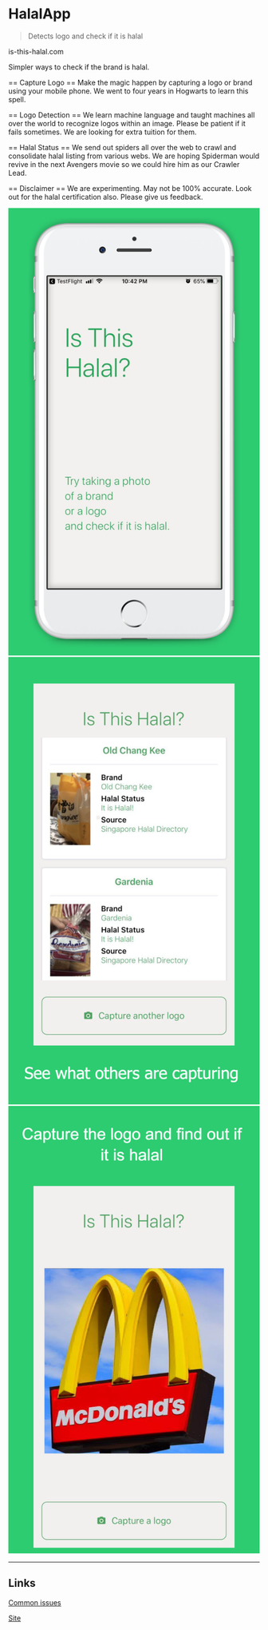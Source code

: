 # HalalApp
> Detects logo and check if it is halal

is-this-halal.com

Simpler ways to check if the brand is halal.

== Capture Logo == 
Make the magic happen by capturing a logo or brand using your mobile phone. We went to four years in Hogwarts to learn this spell.

== Logo Detection == 
We learn machine language and taught machines all over the world to recognize logos within an image. Please be patient if it fails sometimes. We are looking for extra tuition for them.

== Halal Status == 
We send out spiders all over the web to crawl and consolidate halal listing from various webs. We are hoping Spiderman would revive in the next Avengers movie so we could hire him as our Crawler Lead.

== Disclaimer == 
We are experimenting. May not be 100% accurate. Look out for the halal certification also. Please give us feedback.

![](documentation/images/screenshot1.jpg)
![](documentation/images/screenshot2.jpg)
![](documentation/images/screenshot3.jpg)

---

## Links

[Common issues](documentation/commonissues.md)

[Site](is-this-halal.com)